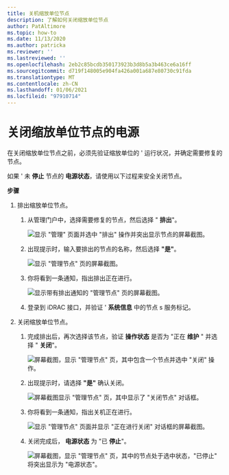 ```yaml
---
title: 关机缩放单位节点
description: 了解如何关闭缩放单位节点
author: PatAltimore
ms.topic: how-to
ms.date: 11/13/2020
ms.author: patricka
ms.reviewer: ''
ms.lastreviewed: ''
ms.openlocfilehash: 2eb2c85bcdb350173923b3d8b5a3b463ce6a16ff
ms.sourcegitcommit: d719f148005e904fa426a001a687e80730c91fda
ms.translationtype: MT
ms.contentlocale: zh-CN
ms.lasthandoff: 01/06/2021
ms.locfileid: "97910714"
---
```

# <a name="powering-off-scale-unit-nodes"></a>关闭缩放单位节点的电源

在关闭缩放单位节点之前，必须先验证缩放单位的 \' 运行状况，并确定需要修复的节点。

如果 \' 未 **停止** 节点的 **电源状态**，请使用以下过程来安全关闭节点。

**步骤**

1.  排出缩放单位节点。

    1.  从管理门户中，选择需要修复的节点，然后选择 " **排出**"。

        ![显示 "管理" 页面并选中 "排出" 操作并突出显示节点的屏幕截图。](media/image-23.png)
        
    1.  出现提示时，输入要排出的节点的名称，然后选择 **"是"**。

        ![显示 "管理节点" 页的屏幕截图。](media/image-24.png)
    
    1.  你将看到一条通知，指出排出正在进行。
    
        ![显示带有排出通知的 "管理节点" 页的屏幕截图。](media/image-25.png)
        
    1.  登录到 iDRAC 接口，并验证 \' **系统信息** 中的节点 s 服务标记。
    

2.  关闭缩放单位节点。

    1.  完成排出后，再次选择该节点，验证 **操作状态** 是否为 "正在 **维护** " 并选择 " **关闭**"。

        ![屏幕截图，显示 "管理节点" 页，其中包含一个节点并选中 "关闭" 操作。](media/image-26.png)
        
    1.  出现提示时，请选择 **"是"** 确认关闭。
    
        ![屏幕截图显示 "管理节点" 页，其中显示了 "关闭节点" 对话框。](media/image-27.png)
        
    1.  你将看到一条通知，指出关机正在进行。

        ![显示 "管理节点" 页面并显示 "正在进行关闭" 对话框的屏幕截图。](media/image-28.png)
    
    1.  关闭完成后， **电源状态** 为 "已 **停止**"。
    
        ![屏幕截图，显示 "管理节点" 页，其中的节点处于选中状态，"已停止" 将突出显示为 "电源状态"。](media/image-29.png)
        